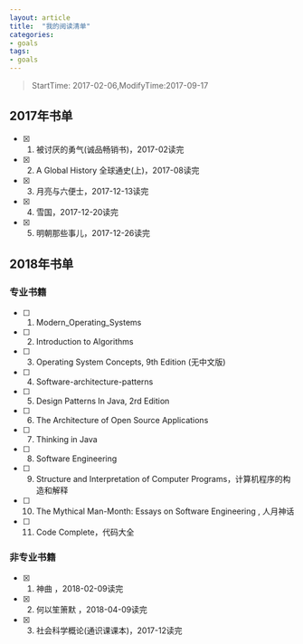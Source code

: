 ```yaml
---
layout: article
title:  "我的阅读清单"
categories:
- goals
tags:
- goals
---
```


> StartTime: 2017-02-06,ModifyTime:2017-09-17
<!---more--->

## 2017年书单

+ [x] 1. 被讨厌的勇气(诚品畅销书)，2017-02读完
+ [x] 2. A Global History 全球通史(上)，2017-08读完
+ [x] 3. 月亮与六便士，2017-12-13读完
+ [x] 4. 雪国，2017-12-20读完
+ [x] 5. 明朝那些事儿，2017-12-26读完


## 2018年书单
### 专业书籍

+ [ ] 1. Modern_Operating_Systems
+ [ ] 2. Introduction to Algorithms
+ [ ] 3. Operating System Concepts, 9th Edition (无中文版)
+ [ ] 4. Software-architecture-patterns
+ [ ] 5. Design Patterns In Java, 2rd Edition
+ [ ] 6. The Architecture of Open Source Applications
+ [ ] 7. Thinking in Java
+ [ ] 8. Software Engineering
+ [ ] 9. Structure and Interpretation of Computer Programs，计算机程序的构造和解释
+ [ ] 10. The Mythical Man-Month: Essays on Software Engineering , 人月神话
+ [ ] 11. Code Complete，代码大全

### 非专业书籍
+ [x] 1. 神曲 ，2018-02-09读完
+ [x] 2. 何以笙箫默 ，2018-04-09读完
+ [x] 3. 社会科学概论(通识课课本)，2017-12读完
